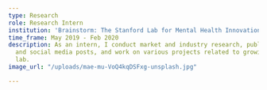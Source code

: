 ```yaml
---
type: Research
role: Research Intern
institution: 'Brainstorm: The Stanford Lab for Mental Health Innovation'
time_frame: May 2019 - Feb 2020
description: As an intern, I conduct market and industry research, publish blog articles
  and social media posts, and work on various projects related to growing the academic
  lab.
image_url: "/uploads/mae-mu-VoQ4kqDSFxg-unsplash.jpg"

---
```


